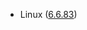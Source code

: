 - Linux ([6.6.83](https://git.kernel.org/pub/scm/linux/kernel/git/stable/linux.git/tag/?h=v6.6.83))
